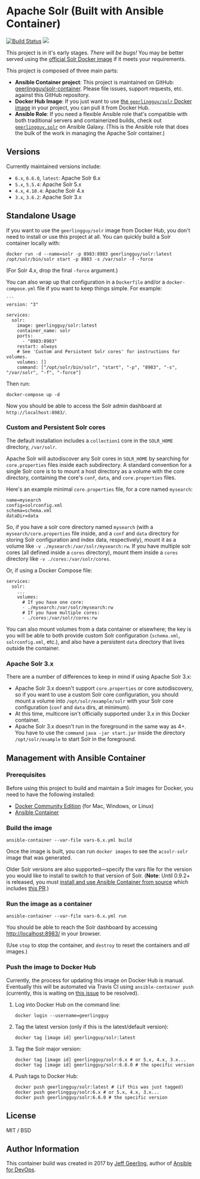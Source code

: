 # Apache Solr (Built with Ansible Container)

[![Build Status](https://travis-ci.org/geerlingguy/solr-container.svg?branch=master)](https://travis-ci.org/geerlingguy/solr-container) [![](https://images.microbadger.com/badges/image/geerlingguy/solr.svg)](https://microbadger.com/images/geerlingguy/solr "Get your own image badge on microbadger.com")

This project is in it's early stages. _There will be bugs!_ You may be better served using the [official Solr Docker image](https://hub.docker.com/_/solr/) if it meets your requirements.

This project is composed of three main parts:

  - **Ansible Container project**: This project is maintained on GitHub: [geerlingguy/solr-container](https://github.com/geerlingguy/solr-container). Please file issues, support requests, etc. against this GitHub repository.
  - **Docker Hub Image**: If you just want to use [the `geerlingguy/solr` Docker image](https://hub.docker.com/r/geerlingguy/solr/) in your project, you can pull it from Docker Hub.
  - **Ansible Role**: If you need a flexible Ansible role that's compatible with both traditional servers and containerized builds, check out [`geerlingguy.solr`](https://galaxy.ansible.com/geerlingguy/solr/) on Ansible Galaxy. (This is the Ansible role that does the bulk of the work in managing the Apache Solr container.)

## Versions

Currently maintained versions include:

  - `6.x`, `6.6.0`, `latest`: Apache Solr 6.x
  - `5.x`, `5.5.4`: Apache Solr 5.x
  - `4.x`, `4.10.4`: Apache Solr 4.x
  - `3.x`, `3.6.2`: Apache Solr 3.x

## Standalone Usage

If you want to use the `geerlingguy/solr` image from Docker Hub, you don't need to install or use this project at all. You can quickly build a Solr container locally with:

    docker run -d --name=solr -p 8983:8983 geerlingguy/solr:latest /opt/solr/bin/solr start -p 8983 -s /var/solr -f -force

(For Solr 4.x, drop the final `-force` argument.)

You can also wrap up that configuration in a `Dockerfile` and/or a `docker-compose.yml` file if you want to keep things simple. For example:

    ```
    version: "3"
    
    services:
      solr:
        image: geerlingguy/solr:latest
        container_name: solr
        ports:
          - "8983:8983"
        restart: always
        # See 'Custom and Persistent Solr cores' for instructions for volumes.
        volumes: []
        command: ["/opt/solr/bin/solr", "start", "-p", "8983", "-s", "/var/solr", "-f", "-force"]

Then run:

    docker-compose up -d

Now you should be able to access the Solr admin dashboard at `http://localhost:8983/`.

### Custom and Persistent Solr cores

The default installation includes a `collection1` core in the `SOLR_HOME` directory, `/var/solr`.

Apache Solr will autodiscover any Solr cores in `SOLR_HOME` by searching for `core.properties` files inside each subdirectory. A standard convention for a single Solr core is to to mount a host directory as a volume with the core directory, containing the core's `conf`, `data`, and `core.properties` files.

Here's an example minimal `core.properties` file, for a core named `mysearch`:

    name=mysearch
    config=solrconfig.xml
    schema=schema.xml
    dataDir=data

So, if you have a solr core directory named `mysearch` (with a `mysearch/core.properties` file inside, and a `conf` and `data` directory for storing Solr configuration and index data, respectively), mount it as a volume like `-v ./mysearch:/var/solr/mysearch:rw`. If you have multiple solr cores (all defined inside a `cores` directory), mount them inside a `cores` directory like `-v ./cores:/var/solr/cores`.

Or, if using a Docker Compose file:

    services:
      solr:
        ...
        volumes:
          # If you have one core:
          - ./mysearch:/var/solr/mysearch:rw
          # If you have multiple cores:
          - ./cores:/var/solr/cores:rw

You can also mount volumes from a data container or elsewhere; the key is you will be able to both provide custom Solr configuration (`schema.xml`, `solrconfig.xml`, etc.), and also have a persistent `data` directory that lives outside the container.

### Apache Solr 3.x

There are a number of differences to keep in mind if using Apache Solr 3.x:

  - Apache Solr 3.x doesn't support `core.properties` or core autodiscovery, so if you want to use a custom Solr core configuration, you should mount a volume into `/opt/solr/example/solr` with your Solr core configuration (`conf` and `data` dirs, at minimum).
  - At this time, multicore isn't officially supported under 3.x in this Docker container.
  - Apache Solr 3.x doesn't run in the foreground in the same way as 4+. You have to use the `command` `java -jar start.jar` inside the directory `/opt/solr/example` to start Solr in the foreground.

## Management with Ansible Container

### Prerequisites

Before using this project to build and maintain a Solr images for Docker, you need to have the following installed:

  - [Docker Community Edition](https://docs.docker.com/engine/installation/) (for Mac, Windows, or Linux)
  - [Ansible Container](https://docs.ansible.com/ansible-container/installation.html)

### Build the image

    ansible-container --var-file vars-6.x.yml build

Once the image is built, you can run `docker images` to see the `acsolr-solr` image that was generated.

Older Solr versions are also supported—specify the vars file for the version you would like to install to switch to that version of Solr. (**Note**: Until 0.9.2+ is released, you must [install and use Ansible Container from source](https://docs.ansible.com/ansible-container/installation.html#running-from-source) which includes [this PR](https://github.com/ansible/ansible-container/pull/609).)

### Run the image as a container

    ansible-container --var-file vars-6.x.yml run

You should be able to reach the Solr dashboard by accessing [http://localhost:8983/](http://localhost:8983/) in your browser.

(Use `stop` to stop the container, and `destroy` to reset the containers and _all_ images.)

### Push the image to Docker Hub

Currently, the process for updating this image on Docker Hub is manual. Eventually this will be automated via Travis CI using `ansible-container push` (currently, this is waiting on [this issue](https://github.com/ansible/ansible-container/issues/630) to be resolved).

  1. Log into Docker Hub on the command line:

         docker login --username=geerlingguy

  1. Tag the latest version (only if this is the latest/default version):

         docker tag [image id] geerlingguy/solr:latest

  1. Tag the Solr major version:

         docker tag [image id] geerlingguy/solr:6.x # or 5.x, 4.x, 3.x...
         docker tag [image id] geerlingguy/solr:6.6.0 # the specific version

  1. Push tags to Docker Hub:

         docker push geerlingguy/solr:latest # (if this was just tagged)
         docker push geerlingguy/solr:6.x # or 5.x, 4.x, 3.x...
         docker push geerlingguy/solr:6.6.0 # the specific version

## License

MIT / BSD

## Author Information

This container build was created in 2017 by [Jeff Geerling](https://www.jeffgeerling.com/), author of [Ansible for DevOps](https://www.ansiblefordevops.com/).
